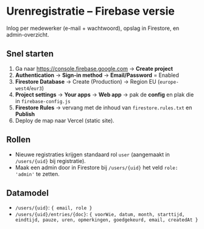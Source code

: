 # Urenregistratie – Firebase versie

Inlog per medewerker (e-mail + wachtwoord), opslag in Firestore, en admin-overzicht.

## Snel starten
1. Ga naar https://console.firebase.google.com → **Create project**
2. **Authentication** → **Sign-in method** → **Email/Password** = Enabled
3. **Firestore Database** → Create (Production) → Region EU (`europe-west4`/`eur3`)
4. **Project settings** → **Your apps** → **Web app** → pak de **config** en plak die in `firebase-config.js`
5. **Firestore Rules** → vervang met de inhoud van `firestore.rules.txt` en **Publish**
6. Deploy de map naar Vercel (static site).

## Rollen
- Nieuwe registraties krijgen standaard rol `user` (aangemaakt in `/users/{uid}` bij registratie).
- Maak een admin door in Firestore bij `/users/{uid}` het veld `role: 'admin'` te zetten.

## Datamodel
- `/users/{uid}`: `{ email, role }`
- `/users/{uid}/entries/{doc}`: `{ voorWie, datum, month, starttijd, eindtijd, pauze, uren, opmerkingen, goedgekeurd, email, createdAt }`
